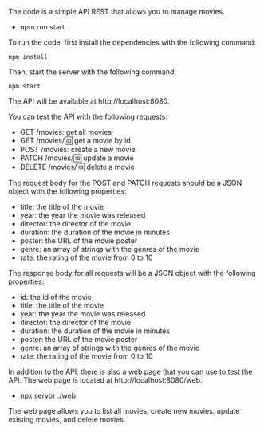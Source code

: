 The code is a simple API REST that allows you to manage movies.

* npm run start

To run the code, first install the dependencies with the following command:

```
npm install
```

Then, start the server with the following command:

```
npm start
```

The API will be available at http://localhost:8080.

You can test the API with the following requests:

* GET /movies: get all movies
* GET /movies/:id: get a movie by id
* POST /movies: create a new movie
* PATCH /movies/:id: update a movie
* DELETE /movies/:id: delete a movie

The request body for the POST and PATCH requests should be a JSON object with the following properties:

* title: the title of the movie
* year: the year the movie was released
* director: the director of the movie
* duration: the duration of the movie in minutes
* poster: the URL of the movie poster
* genre: an array of strings with the genres of the movie
* rate: the rating of the movie from 0 to 10

The response body for all requests will be a JSON object with the following properties:

* id: the id of the movie
* title: the title of the movie
* year: the year the movie was released
* director: the director of the movie
* duration: the duration of the movie in minutes
* poster: the URL of the movie poster
* genre: an array of strings with the genres of the movie
* rate: the rating of the movie from 0 to 10

In addition to the API, there is also a web page that you can use to test the API. The web page is located at http://localhost:8080/web.

- npx servor ./web

The web page allows you to list all movies, create new movies, update existing movies, and delete movies.